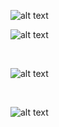 ![alt text](https://res.cloudinary.com/lajosneto/image/upload/v1593301817/patterns-101/creational/abstract-factory.png)


![alt text](https://res.cloudinary.com/lajosneto/image/upload/c_scale,w_686/v1593300689/patterns-101/focus.png)

<br>

![alt text](https://res.cloudinary.com/lajosneto/image/upload/c_scale,w_686/v1593300689/patterns-101/problem.png)

<br>

![alt text](https://res.cloudinary.com/lajosneto/image/upload/c_scale,w_686/v1593300689/patterns-101/solution.png)

<br>
